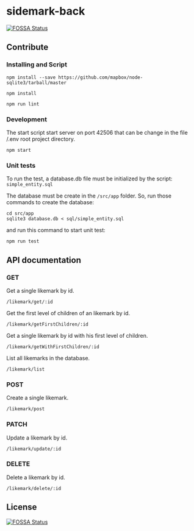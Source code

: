 # sidemark-back
[![FOSSA Status](https://app.fossa.io/api/projects/git%2Bgithub.com%2Fteam-chiru%2Fsidemark-back.svg?type=shield)](https://app.fossa.io/projects/git%2Bgithub.com%2Fteam-chiru%2Fsidemark-back?ref=badge_shield)

## Contribute
### Installing and Script

```
npm install --save https://github.com/mapbox/node-sqlite3/tarball/master
```

```
npm install
```

```
npm run lint
```

### Development
The start script start server on port 42506 that can be change in the file /.env root project directory.

```
npm start
```

### Unit tests

To run the test, a database.db file must be initialized by the script: `simple_entity.sql`

The database must be create in the `/src/app` folder. So, run those commands to create the database:

```
cd src/app
sqlite3 database.db < sql/simple_entity.sql
```
and run this command to start unit test:

```
npm run test
```

## API documentation
### GET
Get a single likemark by id.
```
/likemark/get/:id
```

Get the first level of children of an likemark by id.
```
/likemark/getFirstChildren/:id
```

Get a single likemark by id with his first level of children.
```
/likemark/getWithFirstChildren/:id
```

List all likemarks in the database.
```
/likemark/list
```

### POST
Create a single likemark.
```
/likemark/post
```

### PATCH
Update a likemark by id.
```
/likemark/update/:id
```

### DELETE
Delete a likemark by id.
```
/likemark/delete/:id
```





## License
[![FOSSA Status](https://app.fossa.io/api/projects/git%2Bgithub.com%2Fteam-chiru%2Fsidemark-back.svg?type=large)](https://app.fossa.io/projects/git%2Bgithub.com%2Fteam-chiru%2Fsidemark-back?ref=badge_large)